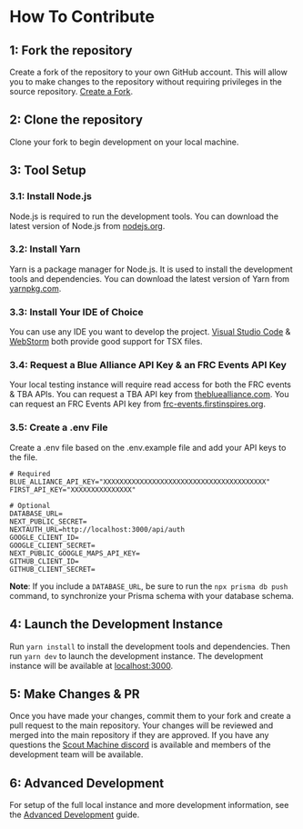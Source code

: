 # How To Contribute

## 1: Fork the repository
Create a fork of the repository to your own GitHub account. This will allow you to make changes to the repository 
without requiring privileges in the source repository. [Create a Fork](https://github.com/gryphonmachine/machine/fork).

## 2: Clone the repository
Clone your fork to begin development on your local machine.

## 3: Tool Setup
### 3.1: Install Node.js
Node.js is required to run the development tools. You can download the latest version of Node.js from 
[nodejs.org](https://nodejs.org/en/).
### 3.2: Install Yarn
Yarn is a package manager for Node.js. It is used to install the development tools and dependencies. You can download 
the latest version of Yarn from [yarnpkg.com](https://yarnpkg.com/).
### 3.3: Install Your IDE of Choice
You can use any IDE you want to develop the project. [Visual Studio Code](https://code.visualstudio.com/) & 
[WebStorm](https://www.jetbrains.com/webstorm/) both provide good support for TSX files.
### 3.4: Request a Blue Alliance API Key & an FRC Events API Key
Your local testing instance will require read access for both the FRC events & TBA APIs. You can request a TBA API key 
from [thebluealliance.com](https://www.thebluealliance.com/request/apiwrite). You can request an FRC Events API key 
from [frc-events.firstinspires.org](https://frc-events.firstinspires.org/services/API).
### 3.5: Create a .env File
Create a .env file based on the .env.example file and add your API keys to the file. 

```dotenv
# Required
BLUE_ALLIANCE_API_KEY="XXXXXXXXXXXXXXXXXXXXXXXXXXXXXXXXXXXXXXXX"
FIRST_API_KEY="XXXXXXXXXXXXXXX"

# Optional
DATABASE_URL=
NEXT_PUBLIC_SECRET=
NEXTAUTH_URL=http://localhost:3000/api/auth
GOOGLE_CLIENT_ID=
GOOGLE_CLIENT_SECRET=
NEXT_PUBLIC_GOOGLE_MAPS_API_KEY=
GITHUB_CLIENT_ID=
GITHUB_CLIENT_SECRET=
```
**Note**: If you include a `DATABASE_URL`, be sure to run the `npx prisma db push` command, to synchronize your Prisma schema with your database schema.  

## 4: Launch the Development Instance
Run `yarn install` to install the development tools and dependencies. Then run `yarn dev` to launch the development 
instance. The development instance will be available at [localhost:3000](http://localhost:3000/).

## 5: Make Changes & PR
Once you have made your changes, commit them to your fork and create a pull request to the main repository. Your changes
will be reviewed and merged into the main repository if they are approved. If you have any questions the 
[Scout Machine discord](https://discord.com/invite/yYtc8gpsXK) is available and members of the development team will be
available.

## 6: Advanced Development
For setup of the full local instance and more development information, see the 
[Advanced Development](docs/advanced-development.md) guide.